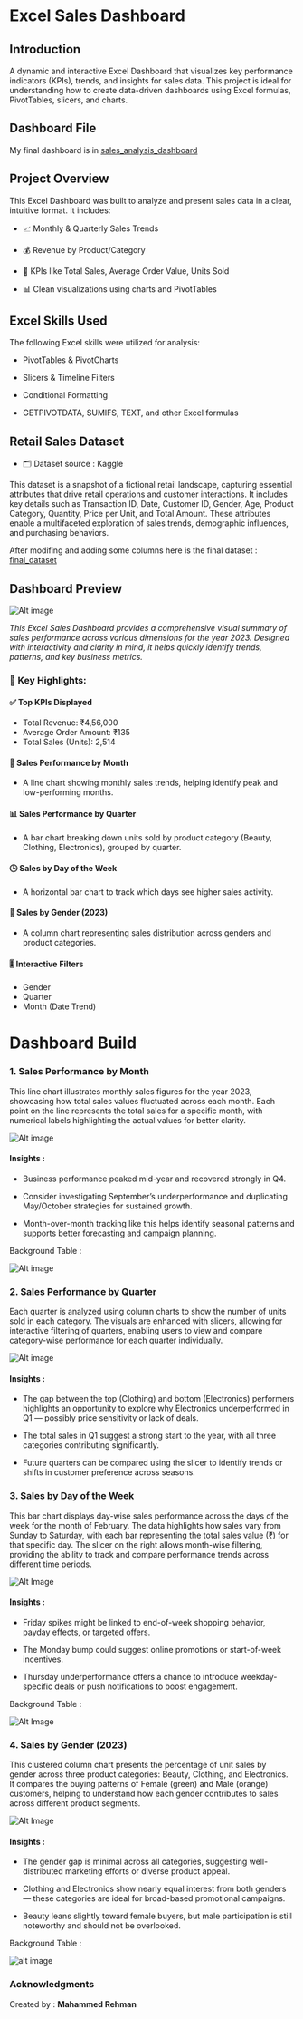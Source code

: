# Excel Sales Dashboard 
## Introduction
A dynamic and interactive Excel Dashboard that visualizes key performance indicators (KPIs), trends, and insights for sales data. This project is ideal for understanding how to create data-driven dashboards using Excel formulas, PivotTables, slicers, and charts.

## Dashboard File
My final dashboard is in [sales_analysis_dashboard](/Final_Dashboard/retail_sales_analysis.xlsx)

## Project Overview
This Excel Dashboard was built to analyze and present sales data in a clear, intuitive format. It includes:

- 📈 Monthly & Quarterly Sales Trends

- 💰 Revenue by Product/Category

- 📌 KPIs like Total Sales, Average Order Value, Units Sold

- 📊 Clean visualizations using charts and PivotTables

## Excel Skills Used
The following Excel skills were utilized for analysis:

- PivotTables & PivotCharts

- Slicers & Timeline Filters

- Conditional Formatting

- GETPIVOTDATA, SUMIFS, TEXT, and other Excel formulas

## Retail Sales Dataset
- 🗂️ Dataset source : Kaggle

This dataset is a snapshot of a fictional retail landscape, capturing essential attributes that drive retail operations and customer interactions. It includes key details such as Transaction ID, Date, Customer ID, Gender, Age, Product Category, Quantity, Price per Unit, and Total Amount. These attributes enable a multifaceted exploration of sales trends, demographic influences, and purchasing behaviors.

After modifing and adding some columns here is the final dataset : [final_dataset](/Sales_Dataset/finla_reatil_sales_dataset.csv)

## Dashboard Preview

![Alt image](/Assests/dashboard.png)

*This Excel Sales Dashboard provides a comprehensive visual summary of sales performance across various dimensions for the year 2023. Designed with interactivity and clarity in mind, it helps quickly identify trends, patterns, and key business metrics.*

### 🧾 Key Highlights:

#### ✅ Top KPIs Displayed

- Total Revenue: ₹4,56,000
- Average Order Amount: ₹135
- Total Sales (Units): 2,514

#### 📅 Sales Performance by Month

- A line chart showing monthly sales trends, helping identify peak and low-performing months.

#### 📊 Sales Performance by Quarter

- A bar chart breaking down units sold by product category (Beauty, Clothing, Electronics), grouped by quarter.

#### 🕒 Sales by Day of the Week

- A horizontal bar chart to track which days see higher sales activity.

#### 🧩 Sales by Gender (2023)

- A column chart representing sales distribution across genders and product categories.

#### 🎚️ Interactive Filters

- Gender
- Quarter
- Month (Date Trend)


# Dashboard Build
### 1. Sales Performance by Month 
This line chart illustrates monthly sales figures for the year 2023, showcasing how total sales values fluctuated across each month. Each point on the line represents the total sales for a specific month, with numerical labels highlighting the actual values for better clarity.

![Alt image](/Assests/sales_performence.png)

#### Insights : 
- Business performance peaked mid-year and recovered strongly in Q4.

- Consider investigating September’s underperformance and duplicating May/October strategies for sustained growth.

- Month-over-month tracking like this helps identify seasonal patterns and supports better forecasting and campaign planning.

Background Table : 

![Alt image](/Assests/month_trend_table.png)

### 2.  Sales Performance by Quarter

Each quarter is analyzed using column charts to show the number of units sold in each category. The visuals are enhanced with slicers, allowing for interactive filtering of quarters, enabling users to view and compare category-wise performance for each quarter individually.

![Alt image](/Assests/quarter.png)

#### Insights :

- The gap between the top (Clothing) and bottom (Electronics) performers highlights an opportunity to explore why Electronics underperformed in Q1 — possibly price sensitivity or lack of deals.

- The total sales in Q1 suggest a strong start to the year, with all three categories contributing significantly.

- Future quarters can be compared using the slicer to identify trends or shifts in customer preference across seasons.

### 3. Sales by Day of the Week
This bar chart displays day-wise sales performance across the days of the week for the month of February. The data highlights how sales vary from Sunday to Saturday, with each bar representing the total sales value (₹) for that specific day. The slicer on the right allows month-wise filtering, providing the ability to track and compare performance trends across different time periods.

![Alt Image](/Assests/sales_by_DOW.png)

#### Insights : 
- Friday spikes might be linked to end-of-week shopping behavior, payday effects, or targeted offers.

- The Monday bump could suggest online promotions or start-of-week incentives.

- Thursday underperformance offers a chance to introduce weekday-specific deals or push notifications to boost engagement.

Background Table :

![Alt Image](/Assests/dow_table2.png)

### 4. Sales by Gender (2023)
This clustered column chart presents the percentage of unit sales by gender across three product categories: Beauty, Clothing, and Electronics. It compares the buying patterns of Female (green) and Male (orange) customers, helping to understand how each gender contributes to sales across different product segments.

![Alt Image](/Assests/sales_gender.png)

#### Insights : 
- The gender gap is minimal across all categories, suggesting well-distributed marketing efforts or diverse product appeal.

- Clothing and Electronics show nearly equal interest from both genders — these categories are ideal for broad-based promotional campaigns.

- Beauty leans slightly toward female buyers, but male participation is still noteworthy and should not be overlooked.

Background Table : 

![alt image](/Assests/geneder_table.png)

### Acknowledgments

 Created by : <strong> Mahammed Rehman




